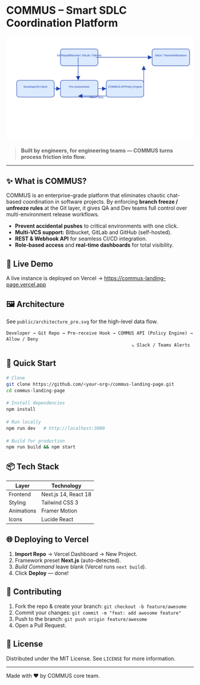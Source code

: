 # COMMUS – Smart SDLC Coordination Platform

![COMMUS banner](./public/architecture_pro.svg)

> **Built by engineers, for engineering teams — COMMUS turns process friction into flow.**

---

## ✨ What is COMMUS?
COMMUS is an enterprise-grade platform that eliminates chaotic chat-based coordination in software projects. By enforcing **branch freeze / unfreeze rules** at the Git layer, it gives QA and Dev teams full control over multi-environment release workflows.

- **Prevent accidental pushes** to critical environments with one click.
- **Multi-VCS support:** Bitbucket, GitLab and GitHub (self-hosted).
- **REST & Webhook API** for seamless CI/CD integration.
- **Role-based access** and **real-time dashboards** for total visibility.

## 🚀 Live Demo
A live instance is deployed on Vercel → <https://commus-landing-page.vercel.app>

## 🖼 Architecture
See `public/architecture_pro.svg` for the high-level data flow.

```
Developer → Git Repo → Pre-receive Hook → COMMUS API (Policy Engine) → Allow / Deny
                                               ↘ Slack / Teams Alerts
```

## 🏁 Quick Start
```bash
# Clone
git clone https://github.com/<your-org>/commus-landing-page.git
cd commus-landing-page

# Install dependencies
npm install

# Run locally
npm run dev   # http://localhost:3000

# Build for production
npm run build && npm start
```

## 📦 Tech Stack
| Layer            | Technology               |
|------------------|--------------------------|
| Frontend         | Next.js 14, React 18     |
| Styling          | Tailwind CSS 3           |
| Animations       | Framer Motion            |
| Icons            | Lucide React             |

## 🌐 Deploying to Vercel
1. **Import Repo** → Vercel Dashboard → New Project.
2. Framework preset **Next.js** (auto-detected).
3. *Build Command* leave blank (Vercel runs `next build`).
4. Click **Deploy** — done!

## 🤝 Contributing
1. Fork the repo & create your branch: `git checkout -b feature/awesome`
2. Commit your changes: `git commit -m "feat: add awesome feature"`
3. Push to the branch: `git push origin feature/awesome`
4. Open a Pull Request.

## 📄 License
Distributed under the MIT License. See `LICENSE` for more information.

---
Made with ❤️ by COMMUS core team.
